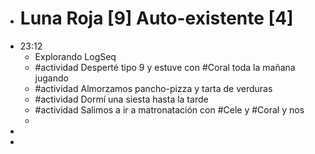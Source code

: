 - # Luna Roja [9] Auto-existente [4]
- 23:12
	- Explorando LogSeq
	- #actividad Desperté tipo 9 y estuve con #Coral toda la mañana jugando
	- #actividad Almorzamos pancho-pizza y tarta de verduras
	- #actividad Dormí una siesta hasta la tarde
	- #actividad Salimos a ir a matronatación con #Cele y #Coral y nos
	-
-
-
